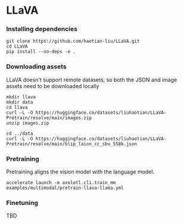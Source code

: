 # LLaVA

### Installing dependencies

```shell
git clone https://github.com/haotian-liu/LLaVA.git
cd LLaVA
pip install --no-deps -e .
```

### Downloading assets

LLaVA doesn't support remote datasets, so both the JSON and image assets need to be downloaded locally

```shell
mkdir llava
mkdir data
cd llava
curl -L -O https://huggingface.co/datasets/liuhaotian/LLaVA-Pretrain/resolve/main/images.zip
unzip images.zip

cd ../data
curl -L -O https://huggingface.co/datasets/liuhaotian/LLaVA-Pretrain/resolve/main/blip_laion_cc_sbu_558k.json
```

### Pretraining

Pretraining aligns the vision model with the language model.

```shell
accelerate launch -m axolotl.cli.train_mm examples/multimodal/pretrain-llava-llama.yml
```

### Finetuning

TBD
